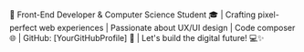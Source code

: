 🚀 Front-End Developer & Computer Science Student 🎓 | Crafting pixel-perfect web experiences | Passionate about UX/UI design | Code composer 🌐 | GitHub: [YourGitHubProfile] 🔗 | Let's build the digital future! 💻✨
<!---
Saksham1212/Saksham1212 is a ✨ special ✨ repository because its `README.md` (this file) appears on your GitHub profile.
You can click the Preview link to take a look at your changes.
--->
